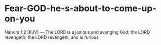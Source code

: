 # Fear-GOD-he-s-about-to-come-up-on-you

Nahum 1:2 (KJV) — The LORD is a jealous and avenging God; the LORD revengeth; the LORD revengeth, and is furious
